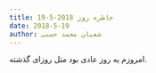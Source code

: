 ```yaml
---
title: خاطره روز 2018-5-19
date: 2018-5-19
author: شعبان محمد حسنی
---
```


امروزم یه روز عادی بود مثل روزای گذشته.